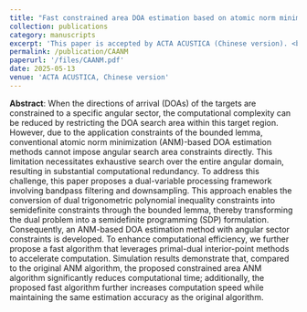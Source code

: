 ```yaml
---
title: "Fast constrained area DOA estimation based on atomic norm minimization (in Chinese)"
collection: publications
category: manuscripts
excerpt: 'This paper is accepted by ACTA ACUSTICA (Chinese version). <br>*Keywords*: Constrained area, Direction of arrival estimation, Atomic norm minimization, Semi-definite programming, Primal-dual interior point method'
permalink: /publication/CAANM
paperurl: '/files/CAANM.pdf'
date: 2025-05-13
venue: 'ACTA ACUSTICA, Chinese version'
---
```


**Abstract**: When the directions of arrival (DOAs) of the targets are constrained to a specific angular sector, the computational complexity can be reduced by restricting the DOA search area within this target region. However, due to the application constraints of the bounded lemma, conventional atomic norm minimization (ANM)-based DOA estimation methods cannot impose angular search area constraints directly. This limitation necessitates exhaustive search over the entire angular domain, resulting in substantial computational redundancy. To address this challenge, this paper proposes a dual-variable processing framework involving bandpass filtering and downsampling. This approach enables the conversion of dual trigonometric polynomial inequality constraints into semidefinite constraints through the bounded lemma, thereby transforming the dual problem into a semidefinite programming (SDP) formulation. Consequently, an ANM-based DOA estimation method with angular sector constraints is developed. To enhance computational efficiency, we further propose a fast algorithm that leverages primal-dual interior-point methods to accelerate computation. Simulation results demonstrate that, compared to the original ANM algorithm, the proposed constrained area ANM algorithm significantly reduces computational time; additionally, the proposed fast algorithm further increases computation speed while maintaining the same estimation accuracy as the original algorithm.
